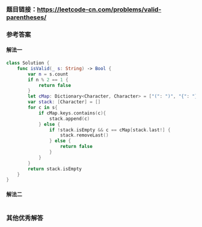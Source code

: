 ### 题目链接：https://leetcode-cn.com/problems/valid-parentheses/

### 参考答案

#### 解法一

```swift
class Solution {
    func isValid(_ s: String) -> Bool {
        var n = s.count
        if n % 2 == 1 {
            return false
        }
        let cMap: Dictionary<Character, Character> = ["(": ")", "{": "}", "[": "]"]
        var stack: [Character] = []
        for c in s{
            if cMap.keys.contains(c){
                stack.append(c)
            } else {
                if !stack.isEmpty && c == cMap[stack.last!] {
                    stack.removeLast()
                } else {
                    return false
                }
            }
        }
        return stack.isEmpty
    }
}
```
#### 解法二

```

```

### 其他优秀解答
```

```